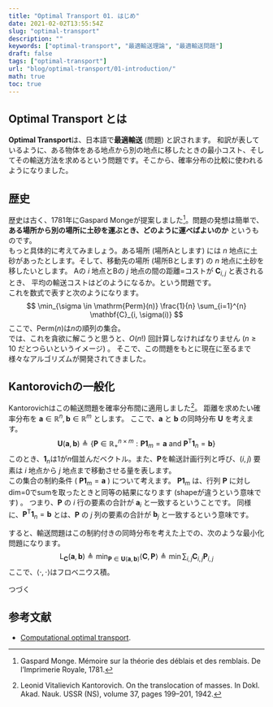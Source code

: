 ```yaml
---
title: "Optimal Transport 01. はじめ"
date: 2021-02-02T13:55:54Z
slug: "optimal-transport"
description: ""
keywords: ["optimal-transport", "最適輸送理論", "最適輸送問題"]
draft: false
tags: ["optimal-transport"]
url: "blog/optimal-transport/01-introduction/"
math: true
toc: true
---
```

## Optimal Transport とは
**Optimal Transport**は、日本語で**最適輸送** (問題) と訳されます。
和訳が表しているように、ある物体をある地点から別の地点に移したときの最小コスト、そしてその輸送方法を求めるという問題です。そこから、確率分布の比較に使われるようになりました。

## 歴史
歴史は古く、1781年にGaspard Mongeが提案しました[^fn1]。問題の発想は簡単で、
**ある場所から別の場所に土砂を運ぶとき、どのように運べばよいのか**
というものです。  
もっと具体的に考えてみましょう。ある場所 (場所Aとします) には $n$ 地点に土砂があったとします。そして、移動先の場所 (場所Bとします) の $n$ 地点に土砂を移したいとします。
Aの $i$ 地点とBの $j$ 地点の間の距離=コストが $\mathbf C_{i,j}$ と表されるとき、
平均の輸送コストはどのようになるか。という問題です。  
これを数式で表すと次のようになります。
$$
\min_{\sigma \in \mathrm{Perm}(n)} \frac{1}{n} \sum_{i=1}^{n} \mathbf{C}_{i, \sigma(i)}
$$
ここで、$\mathrm{Perm}(n)$は$n$の順列の集合。  
では、これを貪欲に解こうと思うと、$O(n!)$ 回計算しなければなりません ($n\geq 10$ だとつらいというイメージ) 。
そこで、この問題をもとに現在に至るまで様々なアルゴリズムが開発されてきました。

## Kantorovichの一般化
Kantorovichはこの輸送問題を確率分布間に適用しました[^fn2]。
距離を求めたい確率分布を $\mathbf{a}\in \mathbb{R}^n, \mathbf{b}\in \mathbb{R}^m$ とします。
ここで、$\mathbf{a}$ と $\mathbf{b}$ の同時分布 $\mathbf{U}$ を考えます。
$$
\mathbf{U}(\mathbf{a}, \mathbf{b}) \triangleq \lbrace \mathbf{P}\in\mathbb{R}^{n\times m}_+: \mathbf{P}\mathbf{1}_m = \mathbf{a} \mathrm{\ and\ } \mathbf{P}^\mathsf{T}\mathbf{1}_n = \mathbf{b} \rbrace
$$
このとき、$\mathbf{1}_n$は$1$が$n$個並んだベクトル。また、$\mathbf{P}$を輸送計画行列と呼び、$(i, j)$ 要素は $i$ 地点から $j$ 地点まで移動させる量を表します。  
この集合の制約条件 ( $\mathbf{P}\mathbf{1}_m = \mathbf{a}$ ) について考えます。
$\mathbf{P}\mathbf{1}_m$ は、行列 $\mathbf{P}$ に対しdim=0でsumを取ったときと同等の結果になります (shapeが違うという意味です) 。
つまり、$\mathbf{P}$ の $i$ 行の要素の合計が $\mathbf{a}_i$ と一致するということです。
同様に、$\mathbf{P}^\mathsf{T} \mathbf{1}_n = \mathbf{b}$ とは、$\mathbf{P}$ の $j$ 列の要素の合計が $\mathbf{b}_j$ と一致するという意味です。

すると、輸送問題はこの制約付きの同時分布を考えた上での、次のような最小化問題になります。
$$
\mathrm{L_{\mathbf{C}}} (\mathbf{a}, \mathbf{b})\triangleq \min_{\mathbf{P}\in\mathbf{U}(\mathbf{a}, \mathbf{b})} \langle \mathbf{C}, \mathbf{P} \rangle \triangleq \min \sum_{i, j} \mathbf{C}_{i,j} \mathbf{P}_{i, j}
$$
ここで、$\langle \cdot, \cdot \rangle$はフロベニウス積。

つづく

## 参考文献  
- [Computational optimal transport](https://arxiv.org/abs/1803.00567).


[^fn1]: Gaspard Monge. Mémoire sur la théorie des déblais et des remblais. De l’Imprimerie Royale, 1781.
[^fn2]: Leonid Vitalievich Kantorovich. On the translocation of masses. In Dokl. Akad. Nauk. USSR (NS), volume 37, pages 199–201, 1942.
